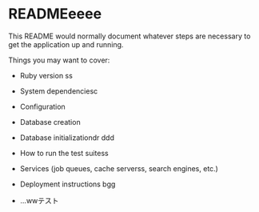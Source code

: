 # READMEeeee

This README would normally document whatever steps are necessary to get the
application up and running.

Things you may want to cover:

* Ruby version
ss
* System dependenciesc

* Configuration 


* Database creation

* Database initializationdr 
ddd

* How to run the test suitess

* Services (job queues, cache serverss, search engines, etc.)

* Deployment instructions
bgg
* ...wwテスト
